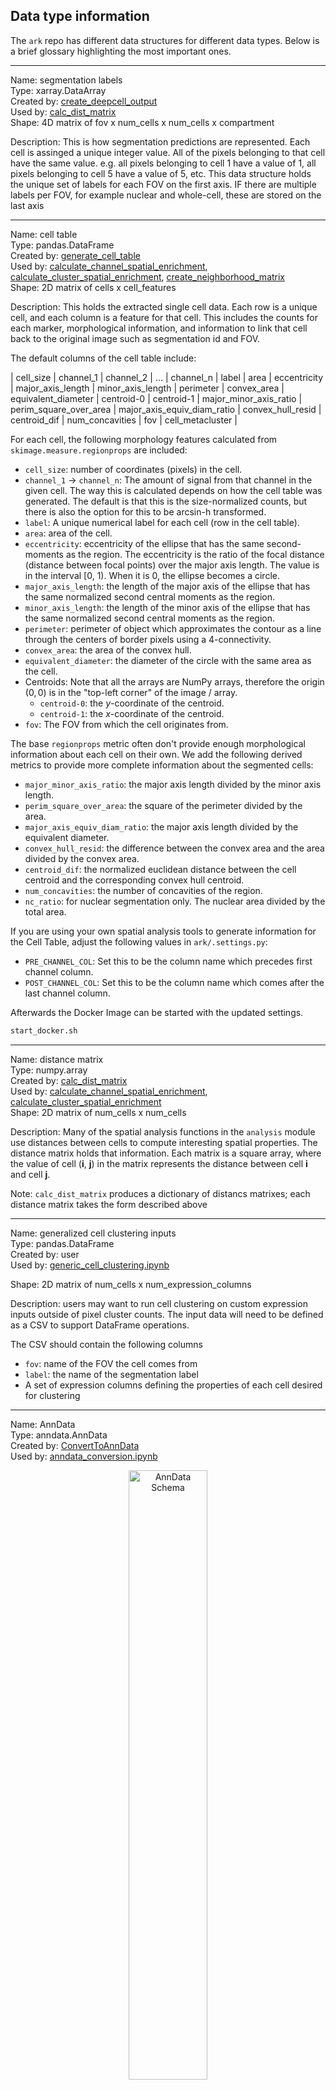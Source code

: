 ## Data type information

The `ark` repo has different data structures for different data types. Below is a brief glossary highlighting the most important ones. 

---

Name: segmentation labels  
Type: xarray.DataArray  
Created by: [create_deepcell_output](https://ark-analysis.readthedocs.io/en/latest/_markdown/ark.utils.html#ark.utils.deepcell_service_utils.create_deepcell_output)  
Used by: [calc_dist_matrix](https://ark-analysis.readthedocs.io/en/latest/_markdown/ark.utils.html#ark.utils.spatial_analysis_utils.calc_dist_matrix)  
Shape: 4D matrix of fov x num_cells x num_cells x compartment  

Description: This is how segmentation predictions are represented. Each cell is assinged a unique integer value. All of the pixels belonging to that cell have the same value. e.g. all pixels belonging to cell 1 have a value of 1, all pixels belonging to cell 5 have a value of 5, etc. This data structure holds the unique set of labels for each FOV on the first axis. IF there are multiple labels per FOV, for example nuclear and whole-cell, these are stored on the last axis

---

Name: cell table  
Type: pandas.DataFrame  
Created by: [generate_cell_table](https://ark-analysis.readthedocs.io/en/latest/_markdown/ark.segmentation.html#ark.segmentation.marker_quantification.generate_cell_table)   
Used by: [calculate_channel_spatial_enrichment](https://ark-analysis.readthedocs.io/en/latest/_markdown/ark.analysis.html#ark.analysis.spatial_analysis.calculate_channel_spatial_enrichment), [calculate_cluster_spatial_enrichment](https://ark-analysis.readthedocs.io/en/latest/_markdown/ark.analysis.html#ark.analysis.spatial_analysis.calculate_channel_spatial_enrichment),
[create_neighborhood_matrix](https://ark-analysis.readthedocs.io/en/latest/_markdown/ark.segmentation.html#ark.segmentation.marker_quantification.generate_cell_data)  
Shape: 2D matrix of cells x cell_features  

Description: This holds the extracted single cell data. Each row is a unique cell, and each column is a feature for that cell. This includes the counts for each marker, morphological information, and information to link that cell back to the original image such as segmentation id and FOV.  


The default columns of the cell table include:

| cell_size | channel_1 | channel_2 | ... | channel_n | label | area | eccentricity | major_axis_length | minor_axis_length | perimeter | convex_area | equivalent_diameter | centroid-0 | centroid-1 | major_minor_axis_ratio | perim_square_over_area | major_axis_equiv_diam_ratio | convex_hull_resid | centroid_dif | num_concavities | fov | cell_metacluster |


For each cell, the following morphology features calculated from `skimage.measure.regionprops` are included:
* `cell_size`: number of coordinates (pixels) in the cell.
* `channel_1` -> `channel_n`: The amount of signal from that channel in the given cell. The way this is calculated depends on how the cell table was generated. The default is that this is the size-normalized counts, but there is also the option for this to be arcsin-h transformed.
* `label`: A unique numerical label for each cell (row in the cell table).
* `area`: area of the cell.
* `eccentricity`: eccentricity of the ellipse that has the same second-moments as the region. The eccentricity is the ratio of the focal distance (distance between focal points) over the major axis length. The value is in the interval [0, 1). When it is 0, the ellipse becomes a circle.
* `major_axis_length`: the length of the major axis of the ellipse that has the same normalized second central moments as the region.
* `minor_axis_length`: the length of the minor axis of the ellipse that has the same normalized second central moments as the region.
* `perimeter`: perimeter of object which approximates the contour as a line through the centers of border pixels using a 4-connectivity.
* `convex_area`: the area of the convex hull.
* `equivalent_diameter`: the diameter of the circle with the same area as the cell.
* Centroids: Note that all the arrays are NumPy arrays, therefore the origin $(0,0)$ is in the "top-left corner" of the image / array.
  * `centroid-0`: the $y$-coordinate of the centroid.
  * `centroid-1`: the $x$-coordinate of the centroid.
* `fov`: The FOV from which the cell originates from.

The base `regionprops` metric often don't provide enough morphological information about each cell on their own. We add the following derived metrics to provide more complete information about the segmented cells:
* `major_minor_axis_ratio`: the major axis length divided by the minor axis length.
* `perim_square_over_area`: the square of the perimeter divided by the area. 
* `major_axis_equiv_diam_ratio`: the major axis length divided by the equivalent diameter.
* `convex_hull_resid`: the difference between the convex area and the area divided by the convex area.
* `centroid_dif`: the normalized euclidean distance between the cell centroid and the corresponding convex hull centroid.
* `num_concavities`: the number of concavities of the region.
* `nc_ratio`: for nuclear segmentation only. The nuclear area divided by the total area.

If you are using your own spatial analysis tools to generate information for the Cell Table, adjust the following values in `ark/.settings.py`:
* `PRE_CHANNEL_COL`: Set this to be the column name which precedes first channel column.
* `POST_CHANNEL_COL`: Set this to be the column name which comes after the last channel column.

Afterwards the Docker Image can be started with the updated settings.
```sh
start_docker.sh
```

---

Name: distance matrix  
Type: numpy.array  
Created by: [calc_dist_matrix](https://ark-analysis.readthedocs.io/en/latest/_markdown/ark.utils.html#ark.utils.spatial_analysis_utils.calc_dist_matrix)   
Used by: [calculate_channel_spatial_enrichment](https://ark-analysis.readthedocs.io/en/latest/_markdown/ark.analysis.html#ark.analysis.spatial_analysis.calculate_channel_spatial_enrichment), [calculate_cluster_spatial_enrichment](https://ark-analysis.readthedocs.io/en/latest/_markdown/ark.analysis.html#ark.analysis.spatial_analysis.calculate_channel_spatial_enrichment)  
Shape: 2D matrix of num_cells x num_cells  

Description: Many of the spatial analysis functions in the `analysis` module use distances between cells to compute interesting spatial properties. The distance matrix holds that information. Each matrix is a square array, where the value of cell (**i**, **j**) in the matrix represents the distance between cell **i** and cell **j**.  

Note: `calc_dist_matrix` produces a dictionary of distancs matrixes; each distance matrix takes the form described above

---

Name: generalized cell clustering inputs  
Type: pandas.DataFrame  
Created by: user  
Used by: [generic_cell_clustering.ipynb](https://github.com/angelolab/ark-analysis/blob/main/templates/generic_cell_clustering.ipynb)  

Shape: 2D matrix of num_cells x num_expression_columns  

Description: users may want to run cell clustering on custom expression inputs outside of pixel cluster counts. The input data will need to be defined as a CSV to support DataFrame operations.

The CSV should contain the following columns

* `fov`: name of the FOV the cell comes from
* `label`: the name of the segmentation label
* A set of expression columns defining the properties of each cell desired for clustering

---

Name: AnnData   
Type: anndata.AnnData   
Created by: [ConvertToAnnData](https://ark-analysis.readthedocs.io/en/latest/_markdown/ark.utils.html#ark.utils.data_utils.ConvertToAnnData)    
Used by: [anndata_conversion.ipynb](https://github.com/angelolab/ark-analysis/blob/main/templates/anndata_conversion.ipynb)

<p align="center">
  <img width="50%" src="../_images/anndata_schema.png" alt="AnnData Schema"/>
</p>


`AnnData` is a data structure consisting of matrices, annotated by DataFrames and Indexes. The goal is to transition over to `AnnData` from the Cell Table as the primary tabular data structure for storing, and interacting with multiplexed spatial single cell data.
This section will illustrate the components of the `AnnData` object, and provide brief examples of which cell table columns map to which `AnnData` components.

A `AnnData` object is composed of the following components:

- **X**
- **var**
- **obs**
- **obsm**
- **obsp**
- **varm**
- **varp**

There will be one `AnnData` object per FOV. Each of these components have specific use cases and will be described below:

### 1. X, var, obs

<p align="center">
  <img width="50%" alt="image" src="https://github.com/angelolab/ark-analysis/assets/8909315/a5011077-d350-4aab-b8f8-609b11087bba">
</p>

- `X` is a matrix of shape `(n_obs, n_vars)` where `n_obs` is the number of observations (currently cell segmentations) and `n_vars` is the number of variables (currently number of channels / markers). 

For example the following columns from the Cell Table are mapped to the `X` component of the `AnnData` object:

| CD14     | CD163    | CD20     | CD3      | CD31     | CD4      | CD45     | $\cdots$ | SMA      | Vim      |
|----------|----------|----------|----------|----------|----------|----------|----------|----------|----------|
| 0.1      | 0.3      | 0.4      | 0.1      | 0.3      | 0.1      | 0.1      | $\cdots$ | 0.4      | 0.8      |
| $\vdots$ | $\vdots$ | $\vdots$ | $\vdots$ | $\vdots$ | $\vdots$ | $\vdots$ | $\vdots$ | $\vdots$ | $\vdots$ |
| $\vdots$ | $\vdots$ | $\vdots$ | $\vdots$ | $\vdots$ | $\vdots$ | $\vdots$ | $\vdots$ | $\vdots$ | $\vdots$ |
| 0.1      | 0.1      | 0.3      | 0.7      | 0.8      | 0.8      | 0.8      | $\cdots$ | 0.3      | 0.6      |

- `var`: A `DataFrame` of shape `(..., n_vars)`, where the index is `var_names`. This `DataFrame` contains attributes of each variable. Currently, this goes unused as there is not a Cell Table analogue of this compartment, but in the future this may change.
  - `var_names` is a `Pandas` Index where each value is a unique identifier for each variable. These are the names of the channels and should be unique.
  - `n_vars` is the number of variables, and in this case it is the number of channels. Each channel is a variable, and each observation has a value for each channel.
- `obs` A `DataFrame` of shape `(n_obs, ...)`, where the index is `obs_names`. This `DataFrame` contains information about each observation, such as numeric metrics from `regionprops` or categorical data such as cell phenotype, or patient-level information.
  - `obs_names` is a `Pandas` Index where each value is a unique identifier for each observation. These are the names of the segmented regions, and should be unique.
  - `n_obs` is the number of segmented regions or objects of interest. In this case, it is the number of segmented cells.

For example, the following columns from the Cell Table are mapped to the `obs` component of the `AnnData` object:

| label    | area     | eccentricity | $\cdots$ | centroid_dif | num_concavities | fov      |
|----------|----------|--------------|----------|--------------|-----------------|----------|
| 1        | 345      | 0.2          | $\cdots$ | 0.01         | 0               | fov1     |
| 2        | $\vdots$ | $\vdots$     | $\vdots$ | $\vdots$     | $\vdots$        | $\vdots$ |
| $\vdots$ | $\vdots$ | $\vdots$     | $\vdots$ | $\vdots$     | $\vdots$        | $\vdots$ |
| 1112     | 460      | 0.11         | $\cdots$ | 0.1          | 12              | fov1    |



### 2. obsm, varm

<p align="center">
  <img width="50%" alt="image" src="https://github.com/angelolab/ark-analysis/assets/8909315/8ea1c794-f80b-49a3-b814-3357d2718f7b">
</p>

- `obsm` is a key-value store where the values are matrices of shape `(n_obs, a)`, where `a` is an integer. This contains observation level matrices, and we use a mapping `str -> NDArray` to store them. For example, `"X_umap"` would store the UMAP embedding of the sparse matrix `X`, and `"X_pca"` would store the PCA embedding of `X`.
  - Currently, from the Cell Table we store the `y` and `x` centroids in the `"spatial"` slot of the `obsm` component.
- `varm` is a key-value store where the values are matrices of shape `(n_vars, b)`, where `b` is an integer. This contains variable level matrices, and we use a mapping `str -> NDArray` to store them. For example, `"Marker_umap"` would store the UMAP embedding of the matrix `var`.


### 3. obsp, varp

<p align="center">
  <img width="50%" alt="image" src="https://github.com/angelolab/ark-analysis/assets/8909315/2201f36d-3a7c-4154-8ab6-e875e9811eb4">
</p>

- `obsp` is a square matrix of shape `(n_obs, n_obs)`, and its purpose is to store pairwise computations between observations.
  - For example neighborhood information.
- `varp` is a square matrix of shape `(n_vars, n_vars)`, and its purpose is to store pairwise computations between variables.
### 4. **uns**

<p align="center">
  <img width="303" alt="image" src="https://github.com/angelolab/ark-analysis/assets/8909315/881a2c63-3ea4-4874-b6d6-b0bc2532f283">
</p>

- `uns` is a free slot for storing *almost* anything. It's a mapping from a string label to anything.
